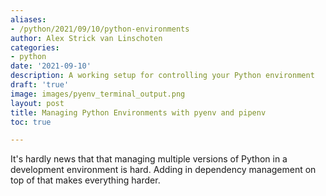 ```yaml
---
aliases:
- /python/2021/09/10/python-environments
author: Alex Strick van Linschoten
categories:
- python
date: '2021-09-10'
description: A working setup for controlling your Python environment
draft: 'true'
image: images/pyenv_terminal_output.png
layout: post
title: Managing Python Environments with pyenv and pipenv
toc: true

---
```


It's hardly news that that managing multiple versions of Python in a development environment is hard. Adding in dependency management on top of that makes everything harder.

